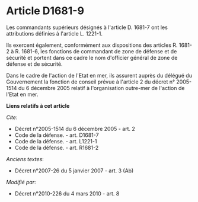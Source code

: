 # Article D1681-9

Les commandants supérieurs désignés à l'article D. 1681-7 ont les attributions définies à l'article L. 1221-1. 

Ils exercent également, conformément aux dispositions des articles R. 1681-2 à R. 1681-6, les fonctions de commandant de
zone de défense et de sécurité et portent dans ce cadre le nom d'officier général de  zone de défense et de sécurité. 

Dans le cadre de l'action de l'Etat en mer, ils assurent auprès du délégué du Gouvernement la fonction de conseil prévue à
l'article 2 du décret n° 2005-1514 du 6 décembre 2005 relatif à l'organisation outre-mer de l'action de l'Etat en mer.

**Liens relatifs à cet article**

_Cite_:

  - Décret n°2005-1514 du 6 décembre 2005 - art. 2
  - Code de la défense. - art. D1681-7
  - Code de la défense. - art. L1221-1
  - Code de la défense. - art. R1681-2

_Anciens textes_:

  - Décret n°2007-26 du 5 janvier 2007 - art. 3 (Ab)

_Modifié par_:

  - Décret n°2010-226 du 4 mars 2010 - art. 8
